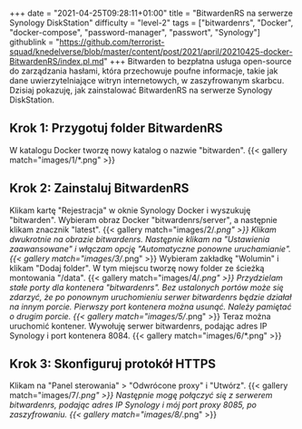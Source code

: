 +++
date = "2021-04-25T09:28:11+01:00"
title = "BitwardenRS na serwerze Synology DiskStation"
difficulty = "level-2"
tags = ["bitwardenrs", "Docker", "docker-compose", "password-manager", "passwort", "Synology"]
githublink = "https://github.com/terrorist-squad/knedelverse/blob/master/content/post/2021/april/20210425-docker-BitwardenRS/index.pl.md"
+++
Bitwarden to bezpłatna usługa open-source do zarządzania hasłami, która przechowuje poufne informacje, takie jak dane uwierzytelniające witryn internetowych, w zaszyfrowanym skarbcu. Dzisiaj pokazuję, jak zainstalować BitwardenRS na serwerze Synology DiskStation.
## Krok 1: Przygotuj folder BitwardenRS
W katalogu Docker tworzę nowy katalog o nazwie "bitwarden".
{{< gallery match="images/1/*.png" >}}

## Krok 2: Zainstaluj BitwardenRS
Klikam kartę "Rejestracja" w oknie Synology Docker i wyszukuję "bitwarden". Wybieram obraz Docker "bitwardenrs/server", a następnie klikam znacznik "latest".
{{< gallery match="images/2/*.png" >}}
Klikam dwukrotnie na obrazie bitwardenrs. Następnie klikam na "Ustawienia zaawansowane" i włączam opcję "Automatyczne ponowne uruchamianie".
{{< gallery match="images/3/*.png" >}}
Wybieram zakładkę "Wolumin" i klikam "Dodaj folder". W tym miejscu tworzę nowy folder ze ścieżką montowania "/data".
{{< gallery match="images/4/*.png" >}}
Przydzielam stałe porty dla kontenera "bitwardenrs". Bez ustalonych portów może się zdarzyć, że po ponownym uruchomieniu serwer bitwardenrs będzie działał na innym porcie. Pierwszy port kontenera można usunąć. Należy pamiętać o drugim porcie.
{{< gallery match="images/5/*.png" >}}
Teraz można uruchomić kontener. Wywołuję serwer bitwardenrs, podając adres IP Synology i port kontenera 8084.
{{< gallery match="images/6/*.png" >}}

## Krok 3: Skonfiguruj protokół HTTPS
Klikam na "Panel sterowania" > "Odwrócone proxy" i "Utwórz".
{{< gallery match="images/7/*.png" >}}
Następnie mogę połączyć się z serwerem bitwardenrs, podając adres IP Synology i mój port proxy 8085, po zaszyfrowaniu.
{{< gallery match="images/8/*.png" >}}

